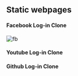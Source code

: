 ## Static webpages

#### Facebook Log-in Clone
![fb](https://github.com/user-attachments/assets/344a0f2d-1102-4ba3-a0fc-a301b2724e46)

#### Youtube Log-in Clone

#### Github Log-in Clone
